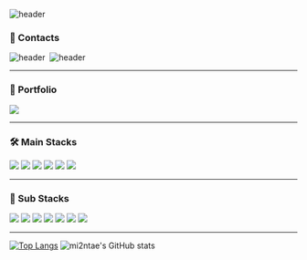 ![header](https://capsule-render.vercel.app/api?type=transparent&color=CEF279&height=70&section=header&text=👋%20Mi2ntae's%20Github%20Profile&fontSize=40&fontColor=5D5D5D&fontAlign=30&fontAlignY=80&animation=twinkling)

### 💬 Contacts
![header](https://img.shields.io/badge/kimmintae981019@gmail.com-EA4335?style=for-the-badge&logo=Gmail&logoColor=white)&nbsp;&nbsp;![header](https://img.shields.io/badge/majort@naver.com-03C75A?style=for-the-badge&logo=Naver&logoColor=white)
___
### 🌱 Portfolio
<a href="https://aluminum-clam-fab.notion.site/fcaa5ace760d48fa9a1bfafb5dfbe52a" target="_blank"><img src="https://img.shields.io/badge/Portfolio(KOR)-333333?style=for-the-badge&logo=Notion&logoColor=white"/></a>

___
### 🛠 Main Stacks
<img src="https://img.shields.io/badge/Java-007396?style=for-the-badge&logo=Java&logoColor=white"/></a> 
<img src="https://img.shields.io/badge/SpringBoot-6DB33F?style=for-the-badge&logo=SpringBoot&logoColor=white">
<img src="https://img.shields.io/badge/MySQL-4479A1?style=for-the-badge&logo=MySQL&logoColor=white"/> 
<img src="https://img.shields.io/badge/MariaDB-003545?style=for-the-badge&logo=MariaDB&logoColor=white"/>
<img src="https://img.shields.io/badge/Amazon AWS-232F3E?style=for-the-badge&logo=amazonwebservices&logoColor=white"/>
<img src="https://img.shields.io/badge/Jenkins-D24939?style=for-the-badge&logo=jenkins&logoColor=white"/>&nbsp;
___
### 🔧 Sub Stacks
<img src="https://img.shields.io/badge/Python-3766AB?style=for-the-badge&logo=Python&logoColor=white"/></a>
<img src="https://img.shields.io/badge/Git-F05032?style=for-the-badge&logo=Git&logoColor=white"/>
<img src="https://img.shields.io/badge/Linux-FCC624?style=for-the-badge&logo=Linux&logoColor=black"/>
<img src="https://img.shields.io/badge/JavaScript-F7DF1E?style=for-the-badge&logo=JavaScript&logoColor=white"/>
<img src="https://img.shields.io/badge/react-444444?style=for-the-badge&logo=react"/>
<img src="https://img.shields.io/badge/Vue.js-4FC08D?style=for-the-badge&logo=Vue.js&logoColor=white">
<img src="https://img.shields.io/badge/Android-3DDC84?style=for-the-badge&logo=Android&logoColor=white"/>

___
[![Top Langs](https://github-readme-stats.vercel.app/api/top-langs/?username=mi2ntae&layout=compact)](https://github.com/mi2ntae/github-readme-stats)
![mi2ntae's GitHub stats](https://github-readme-stats.vercel.app/api?username=mi2ntae&show_icons=true&theme=dark)

<!--
**mi2ntae/mi2ntae** is a ✨ _special_ ✨ repository because its `README.md` (this file) appears on your GitHub profile.

Here are some ideas to get you started:

- 🔭 I’m currently working on ...
- 🌱 I’m currently learning ...
- 👯 I’m looking to collaborate on ...
- 🤔 I’m looking for help with ...
- 💬 Ask me about ...
- 📫 How to reach me: ...
- 😄 Pronouns: ...
- ⚡ Fun fact: ...
-->
